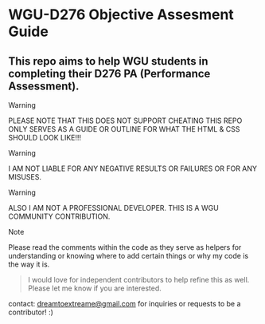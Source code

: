 # **WGU-D276 Objective Assesment Guide**

## This repo aims to help WGU students in completing their D276 PA (Performance Assessment). 

> [!WARNING]
> PLEASE NOTE THAT THIS DOES NOT SUPPORT CHEATING THIS REPO ONLY SERVES AS A GUIDE OR OUTLINE FOR WHAT THE HTML & CSS SHOULD LOOK LIKE!!!

> [!WARNING]
> I AM NOT LIABLE FOR ANY NEGATIVE RESULTS OR FAILURES OR FOR ANY MISUSES.

> [!WARNING]
> ALSO I AM NOT A PROFESSIONAL DEVELOPER. THIS IS A WGU COMMUNITY CONTRIBUTION.


> [!NOTE]
> Please read the comments within the code as they serve as helpers for understanding or knowing where to add certain things or why my code is the way it is. 

> I would love for independent contributors to help refine this as well. Please let me know if you are interested.

contact: dreamtoextreame@gmail.com for inquiries or requests to be a contributor! :)

